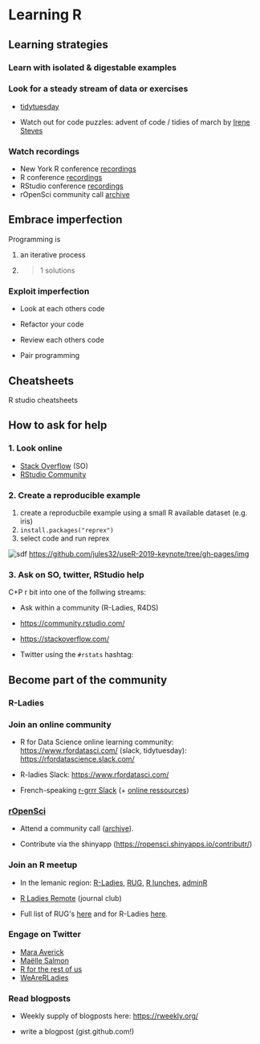 # Learning R


## Learning strategies
<!-------
- Learn with isolated & digestable examples
- Sources of examples: tidytuesday, advent of code / tidies of march (irene steves)
- Listen to podcasts or watch videos: https://www.rstats.nyc/2019/nyr/ / community calls: https://ropensci.org/commcalls/
- Make use of pen + paper
-------->

### Learn with isolated & digestable examples

### Look for a steady stream of data or exercises

- [tidytuesday](https://github.com/rfordatascience/tidytuesday)

- Watch out for code puzzles: advent of code / tidies of march  by [Irene Steves](https://irene.rbind.io/post/summer-rstudio/)

### Watch recordings

- New York R conference [recordings](https://www.rstats.nyc/2019/nyr/)
- R conference [recordings](https://www.youtube.com/channel/UC_R5smHVXRYGhZYDJsnXTwg)
- RStudio conference [recordings](https://resources.rstudio.com/rstudio-conf-2019)
- rOpenSci community call [archive](https://ropensci.org/commcalls/)

<!------- or attend a conference, screen casts --------->




## Embrace imperfection

Programming is
1. an iterative process
2. > 1 solutions

### Exploit imperfection

- Look at each others code

- Refactor your code

- Review each others code

- Pair programming


## Cheatsheets

R studio cheatsheets


## How to ask for help

### 1. Look online

- [Stack Overflow](https://stackoverflow.com/) (SO)
- [RStudio Community](https://community.rstudio.com/)


### 2. Create a reproducible example

1. create a reproducbile example using a small R available dataset (e.g. iris)
1. `install.packages("reprex")`
1. select code and run reprex

![sdf](https://github.com/allisonhorst/stats-illustrations/blob/master/rstats-artwork/reprex.png)
https://github.com/jules32/useR-2019-keynote/tree/gh-pages/img


<!---- this will often already guide you to the solution -------> 


### 3. Ask on SO, twitter, RStudio help

C+P r bit into one of the follwing streams:

- Ask within a community (R-Ladies, R4DS)

- https://community.rstudio.com/

- https://stackoverflow.com/

- Twitter using the `#rstats` hashtag: 

<!-------
More: https://masalmon.eu/2018/07/22/wheretogethelp/
- If its a bug: file an issue on github

Why not writing directly to the maintainer? Because online helps
----->




## Become part of the community

### R-Ladies 


### Join an online community

- R for Data Science online learning community: https://www.rfordatasci.com/ (slack, tidytuesday): https://rfordatascience.slack.com/


- R-ladies Slack: https://www.rfordatasci.com/

- French-speaking [r-grrr Slack](https://r-grrr.slack.com/join/shared_invite/enQtMzI4MzgwNTc4OTAxLWZlOGZiZTBiMWU0NDQ3OTYzOGE1YThiODgwZWNhNWEyYjI4ZDJiNmNhY2YyYWI5YzFiOTFkNDYxYzkwODUwNWM) (+ [online ressources](https://github.com/frrrenchies/frrrenchies))

### [rOpenSci](https://ropensci.org)

- Attend a community call ([archive](https://ropensci.org/commcalls/)).

- Contribute via the shinyapp (https://ropensci.shinyapps.io/contributr/)


### Join an R meetup

- In the lemanic region: [R-Ladies](http://use-r-carlvogt.github.io/prochains-lunchs/), [RUG](https://www.meetup.com/Geneve-R-User-Group), [R lunches](http://use-r-carlvogt.github.io/prochains-lunchs/), [adminR](https://twitter.com/RLadiesRemote)

- [R Ladies Remote](https://twitter.com/RLadiesRemote) (journal club)

- Full list of RUG's [here](https://jumpingrivers.github.io/meetingsR/r-user-groups.html) and for R-Ladies [here](https://gqueiroz.shinyapps.io/rshinylady/).


### Engage on Twitter

- [Mara Averick](https://twitter.com/dataandme)
- [Maëlle Salmon](https://twitter.com/ma_salmon)
- [R for the rest of us](https://twitter.com/rfortherest)
- [WeAreRLadies](https://twitter.com/WeAreRLadies/status/1154698236583698432)



### Read blogposts

- Weekly supply of blogposts here: https://rweekly.org/

- write a blogpost (gist.github.com!)

